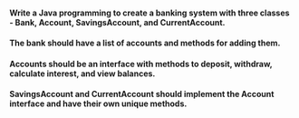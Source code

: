 #### Write a Java programming to create a banking system with three classes - Bank, Account, SavingsAccount, and CurrentAccount.
#### The bank should have a list of accounts and methods for adding them.
#### Accounts should be an interface with methods to deposit, withdraw, calculate interest, and view balances.
#### SavingsAccount and CurrentAccount should implement the Account interface and have their own unique methods.
